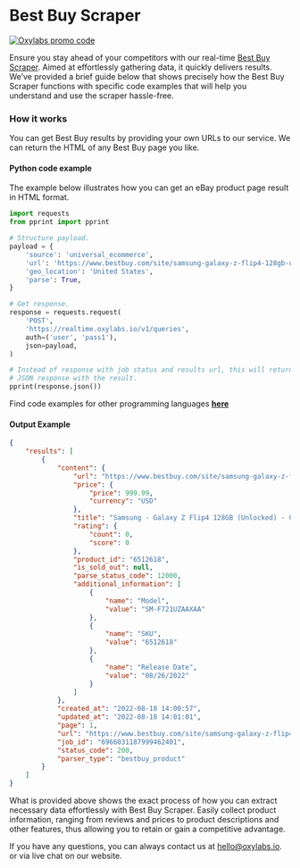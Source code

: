 # Best Buy Scraper


[![Oxylabs promo code](https://user-images.githubusercontent.com/129506779/250792357-8289e25e-9c36-4dc0-a5e2-2706db797bb5.png)](https://oxylabs.go2cloud.org/aff_c?offer_id=7&aff_id=877&url_id=112)


Ensure you stay ahead of your competitors with our real-time [Best Buy Scraper](https://oxy.yt/Baga). Aimed at effortlessly gathering data, it quickly delivers results. We’ve provided a brief guide below that shows precisely how the Best Buy Scraper functions with specific code examples that will help you understand and use the scraper hassle-free.

### How it works

You can get Best Buy results by providing your own URLs to our service. We can return the HTML of any Best Buy page you like.

#### Python code example

The example below illustrates how you can get an eBay product page result in HTML format.

```python
import requests
from pprint import pprint

# Structure payload.
payload = {
    'source': 'universal_ecommerce',
    'url': 'https://www.bestbuy.com/site/samsung-galaxy-z-flip4-128gb-unlocked-graphite/6512618.p?skuId=6512618',
    'geo_location': 'United States',
    'parse': True,
}

# Get response.
response = requests.request(
    'POST',
    'https://realtime.oxylabs.io/v1/queries',
    auth=('user', 'pass1'),
    json=payload,
)

# Instead of response with job status and results url, this will return the
# JSON response with the result.
pprint(response.json())
```

Find code examples for other programming languages [**here**](https://github.com/oxylabs/best-buy-scraper/tree/main/code%20examples)

#### Output Example

```json
{
    "results": [
        {
            "content": {
                "url": "https://www.bestbuy.com/site/samsung-galaxy-z-flip4-128gb-unlocked-graphite/6512618.p?skuId=6512618&intl=nosplash",
                "price": {
                    "price": 999.99,
                    "currency": "USD"
                },
                "title": "Samsung - Galaxy Z Flip4 128GB (Unlocked) - Graphite",
                "rating": {
                    "count": 0,
                    "score": 0
                },
                "product_id": "6512618",
                "is_sold_out": null,
                "parse_status_code": 12000,
                "additional_information": [
                    {
                        "name": "Model",
                        "value": "SM-F721UZAAXAA"
                    },
                    {
                        "name": "SKU",
                        "value": "6512618"
                    },
                    {
                        "name": "Release Date",
                        "value": "08/26/2022"
                    }
                ]
            },
            "created_at": "2022-08-18 14:00:57",
            "updated_at": "2022-08-18 14:01:01",
            "page": 1,
            "url": "https://www.bestbuy.com/site/samsung-galaxy-z-flip4-128gb-unlocked-graphite/6512618.p?skuId=6512618&intl=nosplash",
            "job_id": "6966031187999462401",
            "status_code": 200,
            "parser_type": "bestbuy_product"
        }
    ]
}
```

What is provided above shows the exact process of how you can extract necessary data effortlessly with Best Buy Scraper. Easily collect product information, ranging from reviews and prices to product descriptions and other features, thus allowing you to retain or gain a competitive advantage.

If you have any questions, you can always contact us at hello@oxylabs.io. or via live chat on our website.
